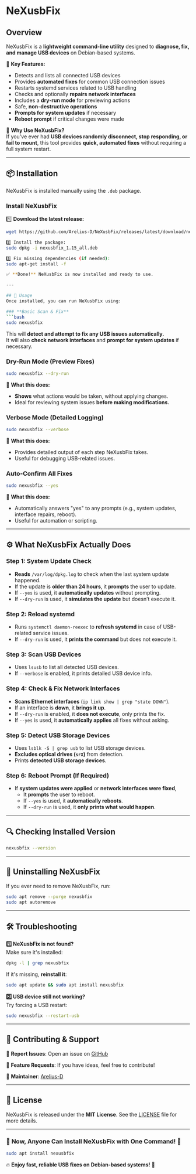 # NeXusbFix

## Overview
NeXusbFix is a **lightweight command-line utility** designed to **diagnose, fix, and manage USB devices** on Debian-based systems.

🔹 **Key Features:**
- Detects and lists all connected USB devices  
- Provides **automated fixes** for common USB connection issues  
- Restarts systemd services related to USB handling  
- Checks and optionally **repairs network interfaces**  
- Includes a **dry-run mode** for previewing actions  
- Safe, **non-destructive operations**  
- **Prompts for system updates** if necessary  
- **Reboot prompt** if critical changes were made  

🚀 **Why Use NeXusbFix?**  
If you've ever had **USB devices randomly disconnect, stop responding, or fail to mount**, this tool provides **quick, automated fixes** without requiring a full system restart.

---

## 📦 Installation
NeXusbFix is installed manually using the `.deb` package.

### **Install NeXusbFix**
1️⃣ **Download the latest release:**
```bash
wget https://github.com/Arelius-D/NeXusbFix/releases/latest/download/nexusbfix_1.15_all.deb

2️⃣ Install the package:
sudo dpkg -i nexusbfix_1.15_all.deb

3️⃣ Fix missing dependencies (if needed):
sudo apt-get install -f

✅ **Done!** NeXusbFix is now installed and ready to use.

---

## 🔧 Usage
Once installed, you can run NeXusbFix using:

### **Basic Scan & Fix**
```bash
sudo nexusbfix
```
This will **detect and attempt to fix any USB issues automatically.**  
It will also **check network interfaces** and **prompt for system updates** if necessary.

### **Dry-Run Mode (Preview Fixes)**
```bash
sudo nexusbfix --dry-run
```
🔹 **What this does:**  
- **Shows** what actions would be taken, without applying changes.  
- Ideal for reviewing system issues **before making modifications.**  

### **Verbose Mode (Detailed Logging)**
```bash
sudo nexusbfix --verbose
```
🔹 **What this does:**  
- Provides detailed output of each step NeXusbFix takes.  
- Useful for debugging USB-related issues.  

### **Auto-Confirm All Fixes**
```bash
sudo nexusbfix --yes
```
🔹 **What this does:**  
- Automatically answers "yes" to any prompts (e.g., system updates, interface repairs, reboot).  
- Useful for automation or scripting.  

---

## ⚙️ What NeXusbFix Actually Does

### **Step 1: System Update Check**
- **Reads** `/var/log/dpkg.log` to check when the last system update happened.  
- If the update is **older than 24 hours**, it **prompts** the user to update.  
- If `--yes` is used, it **automatically updates** without prompting.  
- If `--dry-run` is used, it **simulates the update** but doesn’t execute it.  

### **Step 2: Reload systemd**
- Runs `systemctl daemon-reexec` to **refresh systemd** in case of USB-related service issues.  
- If `--dry-run` is used, it **prints the command** but does not execute it.  

### **Step 3: Scan USB Devices**
- Uses `lsusb` to list all detected USB devices.  
- If `--verbose` is enabled, it prints detailed USB device info.  

### **Step 4: Check & Fix Network Interfaces**
- **Scans Ethernet interfaces** (`ip link show | grep "state DOWN"`).  
- If an interface is **down**, it **brings it up**.  
- If `--dry-run` is enabled, it **does not execute**, only prints the fix.  
- If `--yes` is used, it **automatically applies** all fixes without asking.  

### **Step 5: Detect USB Storage Devices**
- Uses `lsblk -S | grep usb` to list USB storage devices.  
- **Excludes optical drives (`srX`)** from detection.  
- Prints **detected USB storage devices**.  

### **Step 6: Reboot Prompt (If Required)**
- If **system updates were applied** or **network interfaces were fixed**,  
  - It **prompts** the user to reboot.  
  - If `--yes` is used, it **automatically reboots**.  
  - If `--dry-run` is used, it **only prints what would happen**.  

---

## 🔍 Checking Installed Version
```bash
nexusbfix --version
```

---

## 🚀 Uninstalling NeXusbFix
If you ever need to remove NeXusbFix, run:
```bash
sudo apt remove --purge nexusbfix
sudo apt autoremove
```

---

## 🛠 Troubleshooting

**1️⃣ NeXusbFix is not found?**  
Make sure it's installed:
```bash
dpkg -l | grep nexusbfix
```
If it's missing, **reinstall it**:
```bash
sudo apt update && sudo apt install nexusbfix
```

**2️⃣ USB device still not working?**  
Try forcing a USB restart:
```bash
sudo nexusbfix --restart-usb
```

---

## 💬 Contributing & Support
🔹 **Report Issues**: Open an issue on [GitHub](https://github.com/Arelius-D/NeXusbFix/issues)  

🔹 **Feature Requests**: If you have ideas, feel free to contribute!  

🔹 **Maintainer**: [Arelius-D](https://github.com/Arelius-D)  

---

## 📜 License
NeXusbFix is released under the **MIT License**. See the [LICENSE](https://github.com/Arelius-D/NeXusbFix/blob/main/LICENSE) file for more details.

---

### 🎉 **Now, Anyone Can Install NeXusbFix with One Command!** 🎉
```bash
sudo apt install nexusbfix
```
🔥 **Enjoy fast, reliable USB fixes on Debian-based systems!** 🚀
